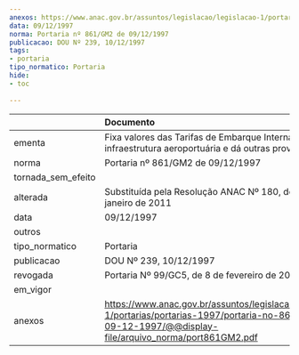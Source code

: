 ```yaml
---
anexos: https://www.anac.gov.br/assuntos/legislacao/legislacao-1/portarias/portarias-1997/portaria-no-861-gm2-de-09-12-1997/@@display-file/arquivo_norma/port861GM2.pdf
data: 09/12/1997
norma: Portaria nº 861/GM2 de 09/12/1997
publicacao: DOU Nº 239, 10/12/1997
tags:
- portaria
tipo_normatico: Portaria
hide: 
- toc 
 
---
```


|                    | Documento                                                                                                                                                       |
|:-------------------|:----------------------------------------------------------------------------------------------------------------------------------------------------------------|
| ementa             | Fixa valores das Tarifas de Embarque Internacional da infraestrutura aeroportuária e dá outras providências.                                                    |
| norma              | Portaria nº 861/GM2 de 09/12/1997                                                                                                                               |
| tornada_sem_efeito |                                                                                                                                                                 |
| alterada           | Substituída pela Resolução ANAC Nº 180, de 25 de janeiro de 2011                                                                                                |
| data               | 09/12/1997                                                                                                                                                      |
| outros             |                                                                                                                                                                 |
| tipo_normatico     | Portaria                                                                                                                                                        |
| publicacao         | DOU Nº 239, 10/12/1997                                                                                                                                          |
| revogada           | Portaria Nº 99/GC5, de 8 de fevereiro de 2011                                                                                                                   |
| em_vigor           |                                                                                                                                                                 |
| anexos             | https://www.anac.gov.br/assuntos/legislacao/legislacao-1/portarias/portarias-1997/portaria-no-861-gm2-de-09-12-1997/@@display-file/arquivo_norma/port861GM2.pdf |